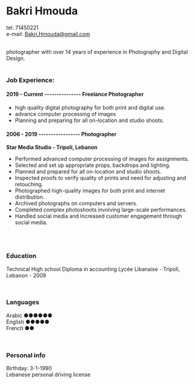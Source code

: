 # Bakri Hmouda
    
    
tel: 71450221   
e-mail: Bakri.Hmouda@gmail.com   
<br/>  

photographer with over 14 years of experience in Photography and Digital Design.  
<br/>
      
### Job Experience:
    

  #### 2019 - Current --------------- Freelance Photographer   
  - high quality digital photography for both print and digital use.
  - advance computer processing of images 
  - Planning and preparing for all on-location and studio shoots.
    

#### 2006 - 2019 ----------------- Photographer
**Star Media Studio - Tripoli, Lebanon**
-	Performed advanced computer processing of images for assignments.
-	Selected and set up appropriate props, backdrops and lighting.
-	Planned and prepared for all on-location and studio shoots.
-	Inspected proofs to verify quality of prints and need for adjusting and retouching.
-	Photographed high-quality images for both print and internet distribution.
-	Archived photographs on computers and servers.
-	Completed complex photoshoots involving large-scale performances.
-	Handled social media and Increased customer engagement through social media.
  
<br/>



<br/>

### Education

Technical High school Diploma in accounting
Lycée Libanaise - Tripoli, Lebanon - 2009

<br/>

### Languages 

Arabic    ●●●●●●  
English  ●●●●●   
French   ●●   

<br/>

### Personal info 

Birthday: 3-1-1990  
Lebanese personal driving license